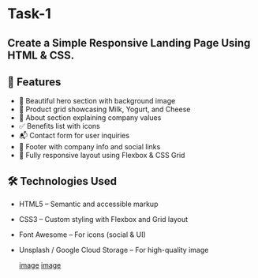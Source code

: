 # Task-1
Create a Simple Responsive Landing Page Using HTML &amp; CSS.
---

## 🚀 Features

* 🌿 Beautiful hero section with background image 
* 🥛 Product grid showcasing Milk, Yogurt, and Cheese
* 🐄 About section explaining company values
* ✅ Benefits list with icons
* 📬 Contact form for user inquiries
* 🔗 Footer with company info and social links
* 📱 Fully responsive layout using Flexbox & CSS Grid


## 🛠️ Technologies Used

* HTML5 – Semantic and accessible markup
* CSS3 – Custom styling with Flexbox and Grid layout
* Font Awesome – For icons (social & UI)
* Unsplash / Google Cloud Storage – For high-quality image

  [image](https://github.com/Deepak172003/Task-1/blob/2c98defd4a6fb2acad5abb20733321980dae71d7/Screenshot%20(41).png)
  [image](https://github.com/Deepak172003/Task-1/blob/bb970f4eb34082a057f95a66d03f0aace2c9e06b/Screenshot%20(42).png)
